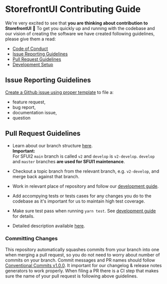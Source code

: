 # StorefrontUI Contributing Guide

We're very excited to see that **you are thinking about contribution to StorefrontUI** 🙌 To get you quickly up and running with the codebase and our vision of creating the software we have created following guidelines, please give them a read:

- [Code of Conduct](https://github.com/vuestorefront/storefront-ui/blob/v2/.github/CODE_OF_CONDUCT.md)
- [Issue Reporting Guidelines](#issue-reporting-guidelines)
- [Pull Request Guidelines](#pull-request-guidelines)
- [Development Setup](https://github.com/vuestorefront/storefront-ui/blob/v2/apps/docs/development/hello.md)

## Issue Reporting Guidelines

[Create a Github issue using proper template](https://github.com/vuestorefront/storefront-ui/issues/new/choose) to file a:

- feature request,
- bug report,
- documentation issue,
- question

## Pull Request Guidelines

- Learn about our branch structure [here](https://docs.vuestorefront.io/v2/contributing/branching-model.html).
  <br>
  **Important:**
  <br>
  For SFUI2 `main` branch is called `v2` and `develop` is `v2-develop`. `develop` and `master` branches **are used for SFUI1 maintenance**.

- Checkout a topic branch from the relevant branch, e.g. `v2-develop`, and merge back against that branch.

- Work in relevant place of repository and follow our [development guide](https://github.com/vuestorefront/storefront-ui/blob/v2/apps/docs/development/hello.md).

- Add accompying tests or tests cases for any changes you do to the codebase as it's important for us to maintain high test coverage.

- Make sure test pass when running `yarn test`. See [development guide](https://github.com/vuestorefront/storefront-ui/blob/v2/apps/docs/development/hello.md) for details.

- Detailed description available [here](https://docs.vuestorefront.io/v2/contributing/how-to-submit-pull-request.html).

### Committing Changes

This repository automatically squashes commits from your branch into one when merging a pull request, so you do not need to worry about number of commits on your branch.
Commit messages and PR names should follow [Conventional Commits v1.0.0](https://www.conventionalcommits.org/en/v1.0.0/). It important for our changelog & release notes generators to work properly. When filing a PR there is a CI step that makes sure the name of your pull request is following above guidelines.
